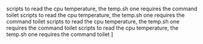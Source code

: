 scripts to read the cpu temperature, the temp.sh one requires the command toilet
scripts to read the cpu temperature, the temp.sh one requires the command toilet
scripts to read the cpu temperature, the temp.sh one requires the command toilet
scripts to read the cpu temperature, the temp.sh one requires the command toilet
]




